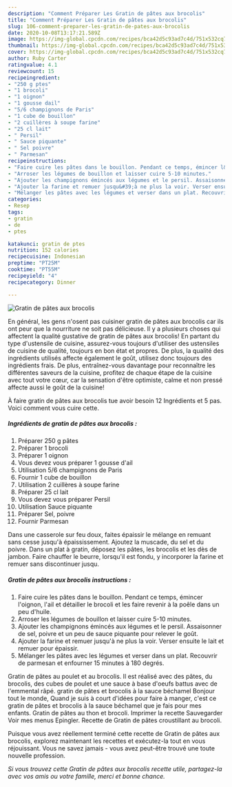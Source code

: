 ```yaml
---
description: "Comment Préparer Les Gratin de pâtes aux brocolis"
title: "Comment Préparer Les Gratin de pâtes aux brocolis"
slug: 106-comment-preparer-les-gratin-de-pates-aux-brocolis
date: 2020-10-08T13:17:21.589Z
image: https://img-global.cpcdn.com/recipes/bca42d5c93ad7c4d/751x532cq70/gratin-de-pates-aux-brocolis-photo-principale-de-la-recette.jpg
thumbnail: https://img-global.cpcdn.com/recipes/bca42d5c93ad7c4d/751x532cq70/gratin-de-pates-aux-brocolis-photo-principale-de-la-recette.jpg
cover: https://img-global.cpcdn.com/recipes/bca42d5c93ad7c4d/751x532cq70/gratin-de-pates-aux-brocolis-photo-principale-de-la-recette.jpg
author: Ruby Carter
ratingvalue: 4.1
reviewcount: 15
recipeingredient:
- "250 g ptes"
- "1 brocoli"
- "1 oignon"
- "1 gousse dail"
- "5/6 champignons de Paris"
- "1 cube de bouillon"
- "2 cuillères à soupe farine"
- "25 cl lait"
- " Persil"
- " Sauce piquante"
- " Sel poivre"
- " Parmesan"
recipeinstructions:
- "Faire cuire les pâtes dans le bouillon. Pendant ce temps, émincer l&#39;oignon, l&#39;ail et détailler le brocoli et les faire revenir à la poêle dans un peu d&#39;huile."
- "Arroser les légumes de bouillon et laisser cuire 5-10 minutes."
- "Ajouter les champignons émincés aux légumes et le persil. Assaisonner de sel, poivre et un peu de sauce piquante pour relever le goût."
- "Ajouter la farine et remuer jusqu&#39;à ne plus la voir. Verser ensuite le lait et remuer pour épaissir."
- "Mélanger les pâtes avec les légumes et verser dans un plat. Recouvrir de parmesan et enfourner 15 minutes à 180 degrés."
categories:
- Resep
tags:
- gratin
- de
- ptes

katakunci: gratin de ptes 
nutrition: 152 calories
recipecuisine: Indonesian
preptime: "PT25M"
cooktime: "PT55M"
recipeyield: "4"
recipecategory: Dinner

---
```



![Gratin de pâtes aux brocolis](https://img-global.cpcdn.com/recipes/bca42d5c93ad7c4d/751x532cq70/gratin-de-pates-aux-brocolis-photo-principale-de-la-recette.jpg)

En général, les gens n'osent pas cuisiner gratin de pâtes aux brocolis car ils ont peur que la nourriture ne soit pas délicieuse. Il y a plusieurs choses qui affectent la qualité gustative de gratin de pâtes aux brocolis! En partant du type d'ustensile de cuisine, assurez-vous toujours d'utiliser des ustensiles de cuisine de qualité, toujours en bon état et propres. De plus, la qualité des ingrédients utilisés affecte également le goût, utilisez donc toujours des ingrédients frais. De plus, entraînez-vous davantage pour reconnaître les différentes saveurs de la cuisine, profitez de chaque étape de la cuisine avec tout votre cœur, car la sensation d'être optimiste, calme et non pressé affecte aussi le goût de la cuisine!

<!--inarticleads1-->

À faire gratin de pâtes aux brocolis tue avoir besoin 12 Ingrédients et 5 pas. Voici comment vous cuire cette.

##### Ingrédients de gratin de pâtes aux brocolis :

1. Préparer 250 g pâtes
1. Préparer 1 brocoli
1. Préparer 1 oignon
1. Vous devez vous préparer 1 gousse d&#39;ail
1. Utilisation 5/6 champignons de Paris
1. Fournir 1 cube de bouillon
1. Utilisation 2 cuillères à soupe farine
1. Préparer 25 cl lait
1. Vous devez vous préparer  Persil
1. Utilisation  Sauce piquante
1. Préparer  Sel, poivre
1. Fournir  Parmesan


Dans une casserole sur feu doux, faites épaissir le mélange en remuant sans cesse jusqu&#39;à épaississement. Ajoutez la muscade, du sel et du poivre. Dans un plat à gratin, déposez les pâtes, les brocolis et les dès de jambon. Faire chauffer le beurre, lorsqu&#39;il est fondu, y incorporer la farine et remuer sans discontinuer jusqu. 

<!--inarticleads2-->

##### Gratin de pâtes aux brocolis instructions :

1. Faire cuire les pâtes dans le bouillon. Pendant ce temps, émincer l&#39;oignon, l&#39;ail et détailler le brocoli et les faire revenir à la poêle dans un peu d&#39;huile.
1. Arroser les légumes de bouillon et laisser cuire 5-10 minutes.
1. Ajouter les champignons émincés aux légumes et le persil. Assaisonner de sel, poivre et un peu de sauce piquante pour relever le goût.
1. Ajouter la farine et remuer jusqu&#39;à ne plus la voir. Verser ensuite le lait et remuer pour épaissir.
1. Mélanger les pâtes avec les légumes et verser dans un plat. Recouvrir de parmesan et enfourner 15 minutes à 180 degrés.


Gratin de pâtes au poulet et au brocolis. Il est réalisé avec des pâtes, du brocolis, des cubes de poulet et une sauce à base d&#39;oeufs battus avec de l&#39;emmental râpé. gratin de pâtes et brocolis à la sauce béchamel Bonjour tout le monde, Quand je suis à court d&#39;idées pour faire à manger, c&#39;est ce gratin de pâtes et brocolis à la sauce béchamel que je fais pour mes enfants. Gratin de pâtes au thon et brocoli. Imprimer la recette Sauvegarder Voir mes menus Epingler. Recette de Gratin de pâtes croustillant au brocoli. 

<!--inarticleads1-->

<p>
Puisque vous avez réellement terminé cette recette de Gratin de pâtes aux brocolis, explorez maintenant les recettes et exécutez-la tout en vous réjouissant. Vous ne savez jamais - vous avez peut-être trouvé une toute nouvelle profession.
</p>

<p>
<i>Si vous trouvez cette Gratin de pâtes aux brocolis recette utile, partagez-la avec vos amis ou votre famille, merci et bonne chance.</i>
</p>
